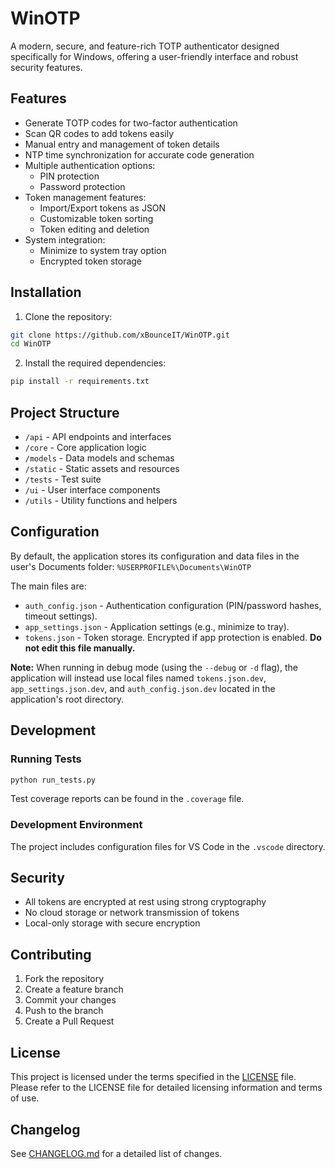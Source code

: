 # WinOTP

A modern, secure, and feature-rich TOTP authenticator designed specifically for Windows, offering a user-friendly interface and robust security features.

## Features

- Generate TOTP codes for two-factor authentication
- Scan QR codes to add tokens easily
- Manual entry and management of token details
- NTP time synchronization for accurate code generation
- Multiple authentication options:
    - PIN protection 
    - Password protection
- Token management features:
    - Import/Export tokens as JSON
    - Customizable token sorting
    - Token editing and deletion
- System integration:
    - Minimize to system tray option
    - Encrypted token storage

## Installation

1. Clone the repository:
```bash
git clone https://github.com/xBounceIT/WinOTP.git
cd WinOTP
```

2. Install the required dependencies:
```bash
pip install -r requirements.txt
```

## Project Structure

- `/api` - API endpoints and interfaces
- `/core` - Core application logic
- `/models` - Data models and schemas
- `/static` - Static assets and resources
- `/tests` - Test suite
- `/ui` - User interface components
- `/utils` - Utility functions and helpers

## Configuration

By default, the application stores its configuration and data files in the user's Documents folder:
`%USERPROFILE%\Documents\WinOTP`

The main files are:

- `auth_config.json` - Authentication configuration (PIN/password hashes, timeout settings).
- `app_settings.json` - Application settings (e.g., minimize to tray).
- `tokens.json` - Token storage. Encrypted if app protection is enabled. **Do not edit this file manually.**

**Note:** When running in debug mode (using the `--debug` or `-d` flag), the application will instead use local files named `tokens.json.dev`, `app_settings.json.dev`, and `auth_config.json.dev` located in the application's root directory.

## Development

### Running Tests

```bash
python run_tests.py
```

Test coverage reports can be found in the `.coverage` file.

### Development Environment

The project includes configuration files for VS Code in the `.vscode` directory.

## Security

- All tokens are encrypted at rest using strong cryptography
- No cloud storage or network transmission of tokens
- Local-only storage with secure encryption

## Contributing

1. Fork the repository
2. Create a feature branch
3. Commit your changes
4. Push to the branch
5. Create a Pull Request

## License

This project is licensed under the terms specified in the [LICENSE](LICENSE) file. Please refer to the LICENSE file for detailed licensing information and terms of use.

## Changelog

See [CHANGELOG.md](CHANGELOG.md) for a detailed list of changes. 